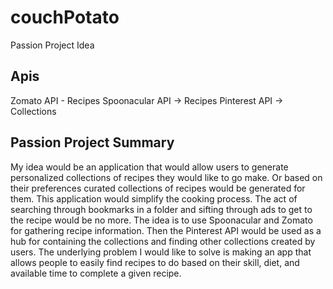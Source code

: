 # couchPotato
Passion Project Idea 

## Apis
Zomato API - Recipes
Spoonacular API -> Recipes 
Pinterest API -> Collections 

## Passion Project Summary
My idea would be an application that would allow users to generate personalized collections of recipes they would like to go make. Or based on their preferences curated collections of recipes would be generated for them. This application would simplify the cooking process. The act of searching through bookmarks in a folder and sifting through ads to get to the recipe would be no more. The idea is to use Spoonacular and Zomato for gathering recipe information. Then the Pinterest API would be used as a hub for containing the collections and finding other collections created by users. The underlying problem I would like to solve is making an app that allows people to easily find recipes to do based on their skill, diet, and available time to complete a given recipe.
